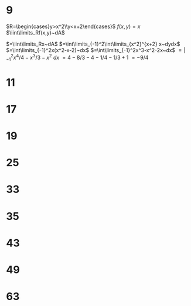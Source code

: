 # 9

$R=\begin{cases}y>x^2\\y<x+2\end{cases}$
$f(x,y)=x$
$\iint\limits_Rf(x,y)~dA$

$=\iint\limits_Rx~dA$
$=\int\limits_{-1}^2\int\limits_{x^2}^{x+2} x~dydx$
$=\int\limits_{-1}^2x(x^2-x-2)~dx$
$=\int\limits_{-1}^2x^3-x^2-2x~dx$
$=\bigg|_{-1}^2x^4/4-x^3/3-x^2~dx$
$=4-8/3-4-1/4-1/3+1$
$=-9/4$


# 11

# 17

# 19

# 25

# 33

# 35

# 43

# 49

# 63
